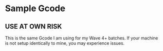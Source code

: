 # Sample Gcode

## USE AT OWN RISK

This is the same Gcode I am using for my Wave 4+ batches.  If your machine is not setup identically to mine, you may experience issues.
